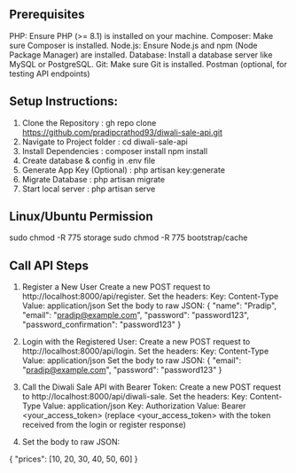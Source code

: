 Prerequisites
--------------
PHP: Ensure PHP (>= 8.1) is installed on your machine.
Composer: Make sure Composer is installed.
Node.js: Ensure Node.js and npm (Node Package Manager) are installed.
Database: Install a database server like MySQL or PostgreSQL.
Git: Make sure Git is installed.
Postman (optional, for testing API endpoints)

Setup Instructions:
--------------------

1. Clone the Repository : gh repo clone https://github.com/pradipcrathod93/diwali-sale-api.git
2. Navigate to Project folder : cd diwali-sale-api
4. Install Dependencies : composer install npm install
5. Create database & config in .env file
6. Generate App Key (Optional) : php artisan key:generate
7. Migrate Database : php artisan migrate
8. Start local server : php artisan serve

Linux/Ubuntu Permission 
-------------------------

sudo chmod -R 775 storage
sudo chmod -R 775 bootstrap/cache


Call API Steps
-------------------------

1. Register a New User
Create a new POST request to http://localhost:8000/api/register.
Set the headers:
Key: Content-Type
Value: application/json
Set the body to raw JSON:
{
    "name": "Pradip",
    "email": "pradip@example.com",
    "password": "password123",
    "password_confirmation": "password123"
}

2. Login with the Registered User:
Create a new POST request to http://localhost:8000/api/login.
Set the headers:
Key: Content-Type
Value: application/json
Set the body to raw JSON:
{
    "email": "pradip@example.com",
    "password": "password123"
}

3. Call the Diwali Sale API with Bearer Token:
Create a new POST request to http://localhost:8000/api/diwali-sale.
Set the headers:
Key: Content-Type
Value: application/json
Key: Authorization
Value: Bearer <your_access_token> (replace <your_access_token> with the token received from the login or register response)

4. Set the body to raw JSON: 

{
    "prices": [10, 20, 30, 40, 50, 60]
}